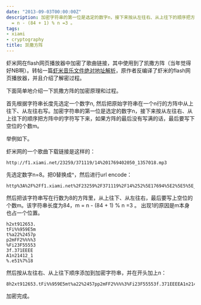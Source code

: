 ```yaml
---
date: "2013-09-03T00:00:00Z"
description: 加密字符串的第一位是选定的数字n，接下来按从左往右、从上往下的顺序把方阵中的字符写下来，如果方阵的最后没有写满的话，最后要写下空位的个数m。<br/>该字符串长度为84，m
  = n - (84 + 1) % n =3 。
tags:
- xiami
- cryptography
title: 凯撒方阵
---
```


虾米网在flash网页播放器中加密了歌曲链接，其中使用到了凯撒方阵（当年觉得好NB啊）。转帖一篇[虾米音乐文件绝对地址解析](http://kanoha.org/2011/08/30/xiami-absolute-address/)，原作者反编译了虾米的flash网页播放器，并且介绍了解密过程。

下面简单地介绍一下凯撒方阵的加密原理和过程。

首先根据字符串长度先选定一个数字n, 然后把原始字符串在一个n行的方阵中从上往下、从左往右写。加密字符串的第一位是选定的数字n，接下来按从左往右、从上往下的顺序把方阵中的字符写下来，如果方阵的最后没有写满的话，最后要写下空位的个数m。

举例如下。

虾米网的一个歌曲下载链接是这样的：

	http://f1.xiami.net/23259/371119/14%201769402050_1357018.mp3

先选定数字n=8。把0替换成^，然后进行url encode：

	http%3A%2F%2Ff1.xiami.net%2F23259%2F371119%2F14%252%5E17694%5E2%5E5%5E_1357%5E18.mp3

然后把该字符串写在行数为8的方阵里，从上往下、从左往右，最后要写上空位的个数m。该字符串长度为84，m = n - (84 + 1) % n =3 。 出现1的原因是m本身也占一个位置。

	h2xt912653.
	tFi%%959E5m
	t%a22%2457p
	p2mFF2%%%%3
	%Fi23F55553
	3f.371EEEE
	A1n21412_1
	%.e51%7%18

然后按从左往右、从上往下顺序添加到加密字符串，并在开头加上n：

	8h2xt912653.tFi%%959E5mt%a22%2457pp2mFF2%%%%3%Fi23F55553f.371EEEEA1n21412_1%.e51%7%18

加密完成。


